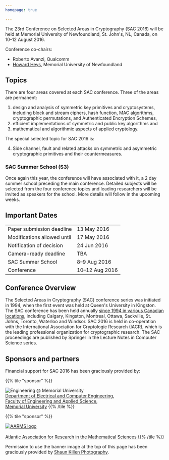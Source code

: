 ```yaml
---
homepage: true

---
```


The 23rd Conference on Selected Areas in Cryptography (SAC 2016) will be held at
Memorial University of Newfoundland, St. John's, NL, Canada,
on 10–12 August 2016.

Conference co-chairs:

* Roberto Avanzi, Qualcomm
* [Howard Heys](https://www.mun.ca/engineering/about/people/howardheys.php),
  Memorial University of Newfoundland


## Topics
There are four areas covered at each SAC conference. Three of the areas are permanent:

1. design and analysis of symmetric key primitives and cryptosystems,
   including block and stream ciphers, hash function, MAC algorithms,
   cryptographic permutations, and Authenticated Encryption Schemes,
1. efficient implementations of symmetric and public key algorithms and
1. mathematical and algorithmic aspects of applied cryptology.

The special selected topic for SAC 2016 is:

<ol start="4">
<li>Side channel, fault and related attacks on symmetric and asymmetric
    cryptographic primitives and their countermeasures.</li>
</ol>


### SAC Summer School (S3)

Once again this year, the conference will have associated with it, a 2 day
summer school preceding the main conference. Detailed subjects will be selected
from the four conference topics and leading researchers will be invited as
speakers for the school. More details will follow in the upcoming weeks.


## Important Dates

|                                |                |
|--------------------------------|----------------|
| Paper submission deadline      |    13 May 2016 |
| Modifications allowed until    |    17 May 2016 |
| Notification of decision       |    24 Jun 2016 |
| Camera-ready deadline          |            TBA |
| SAC Summer School              |   8–9 Aug 2016 |
| Conference                     | 10–12 Aug 2016 |


## Conference Overview
The Selected Areas in Cryptography (SAC) conference series was initiated in
1994, when the first event was held at Queen's University in Kingston.
The SAC conference has been held annually
[since 1994 in various Canadian locations](http://sacconference.org/SAC-history.html),
including Calgary, Kingston, Montreal, Ottawa, Sackville, St. Johns, Toronto,
Waterloo and Windsor.
SAC 2016 is held in co-operation with the
International Association for Cryptologic Research (IACR),
which is the leading professional organization for cryptographic research.
The SAC proceedings are published by Springer in the
Lecture Notes in Computer Science series.


## Sponsors and partners

Financial support for SAC 2016 has been graciously provided by:

<div class="row">

{{% tile "sponsor" %}}
<div class="logo">
  <div class="dummy"></div>
  <img src="https://www.mun.ca/engineering/images/content/9_rs.jpg"
    alt="Engineering @ Memorial University"/>
</div>

<a href="https://www.mun.ca/engineering/ece">
  Department of Electrical and Computer Engineering</a>,
<br/>
<a href="https://www.mun.ca/engineering">
  Faculty of Engineering and Applied Science</a>,
<br/>
<a href="https://www.mun.ca/">
  Memorial University</a>
{{% /tile %}}

{{% tile "sponsor" %}}
<a href="https://aarms.math.ca/">
  <div class="logo">
    <div class="dummy"></div>
    <img src="images/aarms.png" alt="AARMS logo"/>
  </div>
  <br/>
  Atlantic Association for Research in the Mathematical Sciences
</a>
{{% /tile %}}

</div>

Permission to use the banner image at the top of this page has been graciously
provided by [Shaun Killen Photography](http://www.shaunkillenphotography.com).
